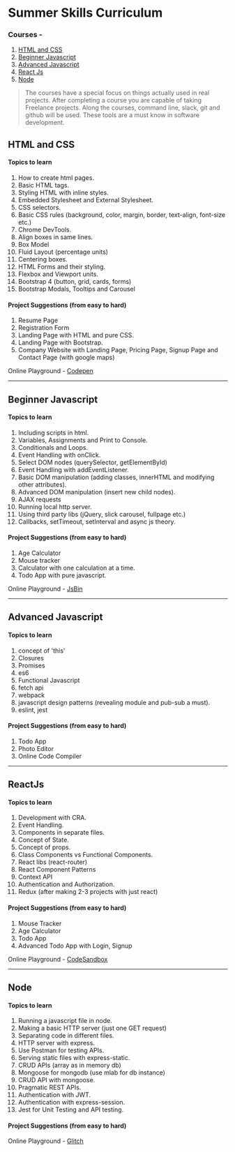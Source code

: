 # Summer Skills Curriculum

### Courses -

1. [HTML and CSS](#html-css)
1. [Beginner Javascript](#beginner-js)
1. [Advanced Javascript](#advanced-js)
1. [React Js](#reactjs)
1. [Node](#node)

> The courses have a special focus on things actually used in real projects. After completing a course you are capable of taking Freelance projects. Along the courses, command line, slack, git and github will be used. These tools are a must know in software development.

## <a id="html-css">HTML and CSS</a>

#### Topics to learn

1. How to create html pages.
1. Basic HTML tags.
1. Styling HTML with inline styles.
1. Embedded Stylesheet and External Stylesheet.
1. CSS selectors.
1. Basic CSS rules (background, color, margin, border, text-align, font-size etc.)
1. Chrome DevTools.
1. Align boxes in same lines.
1. Box Model
1. Fluid Layout (percentage units)
1. Centering boxes.
1. HTML Forms and their styling.
1. Flexbox and Viewport units.
1. Bootstrap 4 (button, grid, cards, forms)
1. Bootstrap Modals, Tooltips and Carousel

#### Project Suggestions (from easy to hard)

1. Resume Page
1. Registration Form
1. Landing Page with HTML and pure CSS.
1. Landing Page with Bootstrap.
1. Company Website with Landing Page, Pricing Page, Signup Page and Contact Page (with google maps)

Online Playground - [Codepen](http://codepen.io)

---

## <a id="beginner-js">Beginner Javascript</a>

#### Topics to learn

1. Including scripts in html.
1. Variables, Assignments and Print to Console.
1. Conditionals and Loops.
1. Event Handling with onClick.
1. Select DOM nodes (querySelector, getElementById)
1. Event Handling with addEventListener.
1. Basic DOM manipulation (adding classes, innerHTML and modifying other attributes).
1. Advanced DOM manipulation (insert new child nodes).
1. AJAX requests
1. Running local http server.
1. Using third party libs (jQuery, slick carousel, fullpage etc.)
1. Callbacks, setTimeout, setInterval and async js theory.


#### Project Suggestions (from easy to hard)

1. Age Calculator
1. Mouse tracker
1. Calculator with one calculation at a time.
1. Todo App with pure javascript.

Online Playground - [JsBin](http://jsbin.com)

---

## <a id="advanced-js">Advanced Javascript</a>

#### Topics to learn

1. concept of 'this'
1. Closures
1. Promises
1. es6
1. Functional Javascript
1. fetch api
1. webpack
1. javascript design patterns (revealing module and pub-sub a must).
1. eslint, jest


#### Project Suggestions (from easy to hard)

1. Todo App
1. Photo Editor
1. Online Code Compiler

---

## <a id="reactjs">ReactJs</a>

#### Topics to learn

1. Development with CRA.
1. Event Handling.
1. Components in separate files.
1. Concept of State.
1. Concept of props.
1. Class Components vs Functional Components.
1. React libs (react-router)
1. React Component Patterns
1. Context API
1. Authentication and Authorization.
1. Redux (after making 2-3 projects with just react)

#### Project Suggestions (from easy to hard)

1. Mouse Tracker
1. Age Calculator
1. Todo App
1. Advanced Todo App with Login, Signup

Online Playground - [CodeSandbox](http://codesandbox.io)

---

## <a id="node">Node</a>

#### Topics to learn

1. Running a javascript file in node.
1. Making a basic HTTP server (just one GET request)
1. Separating code in different files.
1. HTTP server with express.
1. Use Postman for testing APIs.
1. Serving static files with express-static.
1. CRUD APIs (array as in memory db)
1. Mongoose for mongodb (use mlab for db instance)
1. CRUD API with mongoose.
1. Pragmatic REST APIs.
1. Authentication with JWT.
1. Authentication with express-session.
1. Jest for Unit Testing and API testing.

#### Project Suggestions (from easy to hard)

Online Playground - [Glitch](https://glitch.com)
